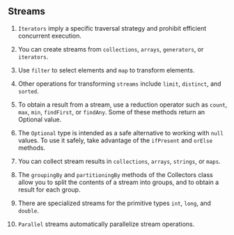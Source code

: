 ## Streams

1. `Iterators` imply a specific traversal strategy and prohibit efficient concurrent execution.

2. You can create streams from `collections`, `arrays`, `generators`, or `iterators`.

3. Use `filter` to select elements and `map` to transform elements.

4. Other operations for transforming `streams` include `limit`, `distinct`, and `sorted`.

5. To obtain a result from a stream, use a reduction operator such as `count`, `max`, `min`, `findFirst`, or `findAny`. Some of these methods return an Optional value.

6. The `Optional` type is intended as a safe alternative to working with `null` values. To use it safely, take advantage of the `ifPresent` and `orElse` methods.

7. You can collect stream results in `collections`, `arrays`, `strings`, or `maps`.

8. The `groupingBy` and `partitioningBy` methods of the Collectors class allow you to split the contents of a stream into groups, and to obtain a result for each group.

9. There are specialized streams for the primitive types `int`, `long`, and `double`.

10. `Parallel` streams automatically parallelize stream operations.
